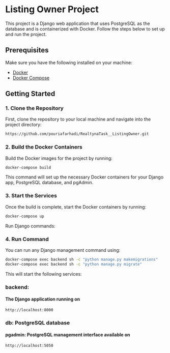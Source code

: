 # Listing Owner Project

This project is a Django web application that uses PostgreSQL as the database and is containerized with Docker. Follow the steps below to set up and run the project.

## Prerequisites

Make sure you have the following installed on your machine:

- [Docker](https://docs.docker.com/get-docker/)
- [Docker Compose](https://docs.docker.com/compose/install/)

## Getting Started

### 1. Clone the Repository

First, clone the repository to your local machine and navigate into the project directory:

```bash
https://github.com/pouriafarhadi/RealtynaTask__ListingOwner.git
```
### 2. Build the Docker Containers
Build the Docker images for the project by running:

```bash
docker-compose build
```
This command will set up the necessary Docker containers for your Django app, PostgreSQL database, and pgAdmin.

### 3. Start the Services
Once the build is complete, start the Docker containers by running:
```bash
docker-compose up
```
Run Django commands:
### 4. Run Command
You can run any Django management command using:
```bash
docker-compose exec backend sh -c "python manage.py makemigrations" 
docker-compose exec backend sh -c "python manage.py migrate" 
```
This will start the following services:

### backend:
#### The Django application running on  
```plaintext
http://localhost:8000
```


### db: PostgreSQL database
#### pgadmin: PostgreSQL management interface available on
```plaintext
http://localhost:5050
```


